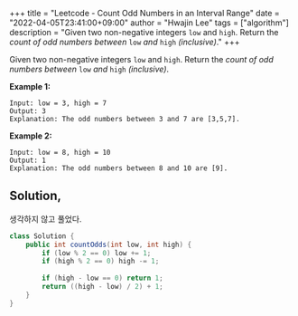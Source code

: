 +++
title = "Leetcode - Count Odd Numbers in an Interval Range"
date = "2022-04-05T23:41:00+09:00"
author = "Hwajin Lee"
tags = ["algorithm"]
description = "Given two non-negative integers `low` and `high`. Return the *count of odd numbers between* `low` *and* `high` *(inclusive)*."
+++

Given two non-negative integers `low` and `high`. Return the *count of odd numbers between* `low` *and* `high` *(inclusive)*.

**Example 1:**

```
Input: low = 3, high = 7
Output: 3
Explanation: The odd numbers between 3 and 7 are [3,5,7].
```

**Example 2:**

```
Input: low = 8, high = 10
Output: 1
Explanation: The odd numbers between 8 and 10 are [9].
```


 ## Solution,

생각하지 않고 풀었다.

```java
class Solution {
    public int countOdds(int low, int high) {
        if (low % 2 == 0) low += 1;
        if (high % 2 == 0) high -= 1;
        
        if (high - low == 0) return 1;
        return ((high - low) / 2) + 1;
    }
}
```
